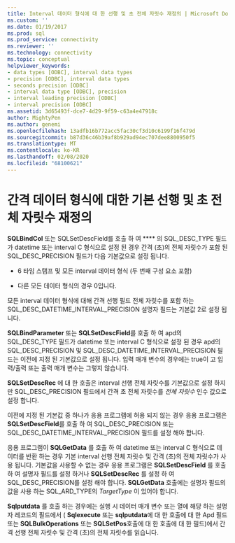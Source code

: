 ```yaml
---
title: Interval 데이터 형식에 대 한 선행 및 초 전체 자릿수 재정의 | Microsoft Docs
ms.custom: ''
ms.date: 01/19/2017
ms.prod: sql
ms.prod_service: connectivity
ms.reviewer: ''
ms.technology: connectivity
ms.topic: conceptual
helpviewer_keywords:
- data types [ODBC], interval data types
- precision [ODBC], interval data types
- seconds precision [ODBC]
- interval data type [ODBC], precision
- interval leading precision [ODBC]
- interval precision [ODBC]
ms.assetid: 3d65493f-dce7-4d29-9f59-c63a4e47918c
author: MightyPen
ms.author: genemi
ms.openlocfilehash: 13adfb16b772acc5fac30cf3d10c6199f16f479d
ms.sourcegitcommit: b87d36c46b39af8b929ad94ec707dee8800950f5
ms.translationtype: MT
ms.contentlocale: ko-KR
ms.lasthandoff: 02/08/2020
ms.locfileid: "68100621"
---
```

# <a name="overriding-default-leading-and-seconds-precision-for-interval-data-types"></a>간격 데이터 형식에 대한 기본 선행 및 초 전체 자릿수 재정의
**SQLBindCol** 또는 SQLSetDescField를 호출 하 여 **** 의 SQL_DESC_TYPE 필드가 datetime 또는 interval C 형식으로 설정 된 경우 간격 (초)의 전체 자릿수가 포함 된 SQL_DESC_PRECISION 필드가 다음 기본값으로 설정 됩니다.  
  
-   6 타임 스탬프 및 모든 interval 데이터 형식 (두 번째 구성 요소 포함)  
  
-   다른 모든 데이터 형식의 경우 0입니다.  
  
 모든 interval 데이터 형식에 대해 간격 선행 필드 전체 자릿수를 포함 하는 SQL_DESC_DATETIME_INTERVAL_PRECISION 설명자 필드는 기본값 2로 설정 됩니다.  
  
 **SQLBindParameter** 또는 **SQLSetDescField**를 호출 하 여 apd의 SQL_DESC_TYPE 필드가 datetime 또는 interval C 형식으로 설정 된 경우 apd의 SQL_DESC_PRECISION 및 SQL_DESC_DATETIME_INTERVAL_PRECISION 필드는 이전에 지정 된 기본값으로 설정 됩니다. 입력 매개 변수의 경우에는 true이 고 입력/출력 또는 출력 매개 변수는 그렇지 않습니다.  
  
 **SQLSetDescRec** 에 대 한 호출은 interval 선행 전체 자릿수를 기본값으로 설정 하지만 SQL_DESC_PRECISION 필드에서 간격 초 전체 자릿수를 *전체 자릿수* 인수 값으로 설정 합니다.  
  
 이전에 지정 된 기본값 중 하나가 응용 프로그램에 허용 되지 않는 경우 응용 프로그램은 **SQLSetDescField**를 호출 하 여 SQL_DESC_PRECISION 또는 SQL_DESC_DATETIME_INTERVAL_PRECISION 필드를 설정 해야 합니다.  
  
 응용 프로그램이 **SQLGetData** 를 호출 하 여 datetime 또는 interval C 형식으로 데이터를 반환 하는 경우 기본 interval 선행 전체 자릿수 및 간격 (초)의 전체 자릿수가 사용 됩니다. 기본값을 사용할 수 없는 경우 응용 프로그램은 **SQLSetDescField** 를 호출 하 여 설명자 필드를 설정 하거나 **SQLSetDescRec** 를 설정 하 여 SQL_DESC_PRECISION를 설정 해야 합니다. **SQLGetData** 호출에는 설명자 필드의 값을 사용 하는 SQL_ARD_TYPE의 *TargetType* 이 있어야 합니다.  
  
 **Sqlputdata** 를 호출 하는 경우에는 실행 시 데이터 매개 변수 또는 열에 해당 하는 설명자 레코드의 필드에서 ( **Sqlexecute** 또는 **sqlputdata**에 대 한 호출에 대 한 Apd 필드 또는 **SQLBulkOperations** 또는 **SQLSetPos**호출에 대 한 호출에 대 한 필드)에서 간격 선행 전체 자릿수 및 간격 (초)의 전체 자릿수를 읽습니다.
